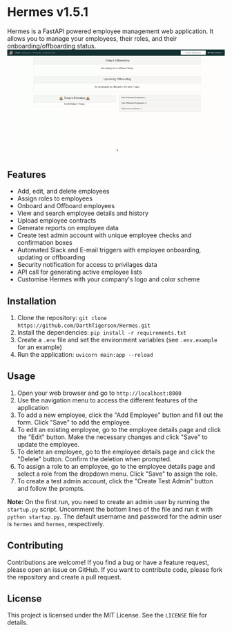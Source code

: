 # Hermes v1.5.1

Hermes is a FastAPI powered employee management web application. It allows you to manage your employees, their roles, and their onboarding/offboarding status.
![Capture of Hermes](/static/img/capture.gif)

## Features

- Add, edit, and delete employees
- Assign roles to employees
- Onboard and Offboard employees
- View and search employee details and history
- Upload employee contracts
- Generate reports on employee data
- Create test admin account with unique employee checks and confirmation boxes
- Automated Slack and E-mail triggers with employee onboarding, updating or offboarding
- Security notification for access to privilages data
- API call for generating active employee lists
- Customise Hermes with your company's logo and color scheme

## Installation

1. Clone the repository: `git clone https://github.com/DarthTigerson/Hermes.git`
2. Install the dependencies: `pip install -r requirements.txt`
3. Create a `.env` file and set the environment variables (see `.env.example` for an example)
4. Run the application: `uvicorn main:app --reload`

## Usage

1. Open your web browser and go to `http://localhost:8000`
2. Use the navigation menu to access the different features of the application
3. To add a new employee, click the "Add Employee" button and fill out the form. Click "Save" to add the employee.
4. To edit an existing employee, go to the employee details page and click the "Edit" button. Make the necessary changes and click "Save" to update the employee.
5. To delete an employee, go to the employee details page and click the "Delete" button. Confirm the deletion when prompted.
6. To assign a role to an employee, go to the employee details page and select a role from the dropdown menu. Click "Save" to assign the role.
7. To create a test admin account, click the "Create Test Admin" button and follow the prompts.

**Note:** On the first run, you need to create an admin user by running the `startup.py` script. Uncomment the bottom lines of the file and run it with `python startup.py`. The default username and password for the admin user is `hermes` and `hermes`, respectively.

## Contributing

Contributions are welcome! If you find a bug or have a feature request, please open an issue on GitHub. If you want to contribute code, please fork the repository and create a pull request.

## License

This project is licensed under the MIT License. See the `LICENSE` file for details.
